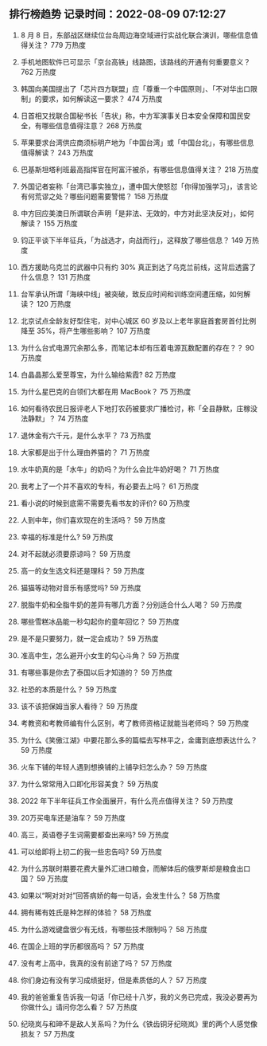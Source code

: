 
## 排行榜趋势 记录时间：2022-08-09 07:12:27
  
  1. 8 月 8 日，东部战区继续位台岛周边海空域进行实战化联合演训，哪些信息值得关注？ 779 万热度
    
  2. 手机地图软件已可显示「京台高铁」线路图，该路线的开通有何重要意义？ 762 万热度
    
  3. 韩国向美国提出了「芯片四方联盟」应「尊重一个中国原则」、「不对华出口限制」的要求，如何解读这一要求？ 474 万热度
    
  4. 日首相又找联合国秘书长「告状」称，中方军演事关日本安全保障和国民安全，有哪些信息值得注意？ 268 万热度
    
  5. 苹果要求台湾供应商须标明产地为「中国台湾」或「中国台北」，有哪些信息值得解读？ 243 万热度
    
  6. 巴基斯坦塔利班最高指挥官在阿富汗被杀，有哪些信息值得关注？ 218 万热度
    
  7. 外国记者妄称「台湾已事实独立」，遭中国大使怒怼「你得加强学习」，该言论有何荒谬之处？哪些问题需要警惕？ 158 万热度
    
  8. 中方回应美澳日所谓联合声明「是非法、无效的，中方对此坚决反对」，如何解读？ 155 万热度
    
  9. 钧正平谈下半年征兵，「为战选才，向战而行」，这释放了哪些信息？ 149 万热度
    
  10. 西方援助乌克兰的武器中只有约 30% 真正到达了乌克兰前线，这背后透露了什么信息？ 131 万热度
    
  11. 台军承认所谓「海峡中线」被突破，致反应时间和训练空间遭压缩，如何解读？ 120 万热度
    
  12. 北京试点全龄友好型住宅，对中心城区 60 岁及以上老年家庭首套房首付比例降至 35%，将产生哪些影响？ 107 万热度
    
  13. 为什么台式电源冗余那么多，而笔记本却有压着电源瓦数配置的存在？？ 90 万热度
    
  14. 白晶晶那么爱至尊宝，为什么输给紫霞? 82 万热度
    
  15. 为什么星巴克的白领们大都在用 MacBook？ 75 万热度
    
  16. 如何看待农民日报评老人下地打农药被要求广播检讨，称「全县静默，庄稼没法静默」？ 74 万热度
    
  17. 退休金有六千元，是什么水平？ 73 万热度
    
  18. 大家都是出于什么理由养猫的？ 71 万热度
    
  19. 水牛奶真的是「水牛」的奶吗？为什么会比牛奶好喝？ 71 万热度
    
  20. 我考上了一个并不喜欢的专科，有必要去上吗？ 61 万热度
    
  21. 看小说的时候到底需不需要先看书友的评价? 60 万热度
    
  22. 人到中年，你们喜欢现在的生活吗？ 59 万热度
    
  23. 幸福的标准是什么? 59 万热度
    
  24. 对不起就必须要原谅吗？ 59 万热度
    
  25. 高一的女生选文科还是理科？ 59 万热度
    
  26. 猫猫等动物对音乐有感觉吗? 59 万热度
    
  27. 脱脂牛奶和全脂牛奶的差异有哪几方面？分别适合什么人喝？ 59 万热度
    
  28. 哪些雪糕冰品能一秒勾起你的童年回忆？ 59 万热度
    
  29. 是不是只要努力，就一定会成功？ 59 万热度
    
  30. 准高中生，怎么避开小女生的勾心斗角？ 59 万热度
    
  31. 有哪些事是你去了泰国以后才知道的？ 59 万热度
    
  32. 社恐的本质是什么？ 59 万热度
    
  33. 该不该把保姆当家人看待？ 59 万热度
    
  34. 考教资和考教师编有什么区别，考了教师资格证就能当老师吗？ 59 万热度
    
  35. 为什么《笑傲江湖》中要花那么多的篇幅去写林平之，金庸到底想表达什么？ 59 万热度
    
  36. 火车下铺的年轻人遇到想换铺的上铺孕妇怎么办？ 59 万热度
    
  37. 为什么常常用入口即化形容美食？ 59 万热度
    
  38. 2022 年下半年征兵工作全面展开，有什么亮点值得关注？ 59 万热度
    
  39. 20万买电车还是油车？ 59 万热度
    
  40. 高三，英语卷子生词需要都查出来吗? 59 万热度
    
  41. 可以给即将上初二的我一些忠告吗? 59 万热度
    
  42. 为什么苏联时期要花费大量外汇进口粮食，而解体后的俄罗斯却是粮食出口国？ 59 万热度
    
  43. 如果以“啊对对对”回答病娇的每一句话，会发生什么？ 58 万热度
    
  44. 拥有稀有姓氏是种怎样的体验？ 58 万热度
    
  45. 为什么游戏键盘很少有无线，有哪些技术限制吗？ 58 万热度
    
  46. 在国企上班的学历都很高吗？ 57 万热度
    
  47. 没有考上高中，我真的没有前途了吗？ 57 万热度
    
  48. 你们身边有没有学习成绩挺好，但是素质低的人？ 57 万热度
    
  49. 我的爸爸重复告诉我一句话「你已经十八岁，我的义务已完成，我没必要再为你做什么」请问你怎么看？ 57 万热度
    
  50. 纪晓岚与和珅不是敌人关系吗？为什么《铁齿铜牙纪晓岚》里的两个人感觉像损友？ 57 万热度
    